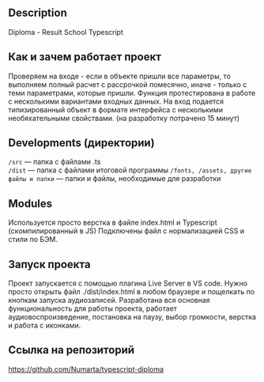 ## Description

Diploma - Result School Typescript

## Как и зачем работает проект

Проверяем на входе - если в объекте пришли все параметры, то выполняем полный расчет с рассрочкой помесячно, иначе - только с теми параметрами, которые пришли. Функция протестирована в работе с несколькими вариантами входных данных.
На вход подается типизированный объект в формате интерфейса с несколькими необяхательными свойствами.
(на разработку потрачено 15 минут)

## Developments (директории)

`/src` — папка с файлами .ts  
`/dist` — папка с файлами итоговой программы
`/fonts, /assets, другие файлы и папки` — папки и файлы, необходимые для разработки

## Modules

Используется просто верстка в файле index.html и Typescript (скомпилированный в JS)
Подключены файл с нормализацией CSS и стили по БЭМ.

## Запуск проекта

Проект запускается с помощью плагина Live Server в VS code. Нужно просто открыть файл ./dist/index.html в любом браузере и пощелкать по кнопкам запуска аудиозаписей.
Разработана вся основная функциональность для работы проекта, работает аудиовоспроизведение, постановка на паузу, выбор громкости, верстка и работа с иконками.

## Ссылка на репозиторий

https://github.com/Numarta/typescript-diploma

